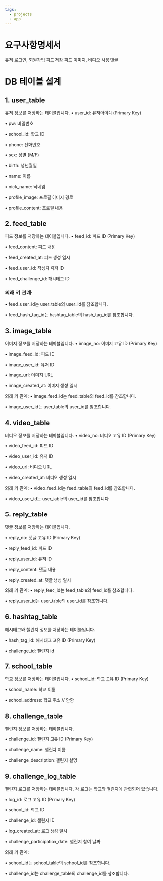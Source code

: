 ```yaml
---
tags:
  - projects
  - app
---
```


# 요구사항명세서
유저 로그인, 회원가입
피드 저장
피드 이미지, 비디오 사용
댓글


# DB 테이블 설계
## 1. user_table
유저 정보를 저장하는 테이블입니다.
• user_id: 유저아이디 (Primary Key)

• pw: 비밀번호

• school_id: 학교 ID

• phone: 전화번호

• sex: 성별 (M/F)

• birth: 생년월일

• name: 이름

• nick_name: 닉네임

• profile_image: 프로필 이미지 경로

• profile_content: 프로필 내용

  

## 2. feed_table
피드 정보를 저장하는 테이블입니다.
• feed_id: 피드 ID (Primary Key)

• feed_content: 피드 내용

• feed_created_at: 피드 생성 일시

• feed_user_id: 작성자 유저 ID

• feed_challenge_id: 해시태그 ID

### 외래 키 관계:
• feed_user_id는 user_table의 user_id를 참조합니다.

• feed_hash_tag_id는 hashtag_table의 hash_tag_id를 참조합니다.
## 3. image_table
이미지 정보를 저장하는 테이블입니다.
• image_no: 이미지 고유 ID (Primary Key)

• image_feed_id: 피드 ID

• image_user_id: 유저 ID

• image_url: 이미지 URL

• image_created_at: 이미지 생성 일시

외래 키 관계:
• image_feed_id는 feed_table의 feed_id를 참조합니다.

• image_user_id는 user_table의 user_id를 참조합니다.

## 4. video_table
비디오 정보를 저장하는 테이블입니다.
• video_no: 비디오 고유 ID (Primary Key)

• video_feed_id: 피드 ID

• video_user_id: 유저 ID

• video_url: 비디오 URL

• video_created_at: 비디오 생성 일시

외래 키 관계:
• video_feed_id는 feed_table의 feed_id를 참조합니다.

• video_user_id는 user_table의 user_id를 참조합니다.
## 5. reply_table

댓글 정보를 저장하는 테이블입니다.

• reply_no: 댓글 고유 ID (Primary Key)

• reply_feed_id: 피드 ID

• reply_user_id: 유저 ID

• reply_content: 댓글 내용

• reply_created_at: 댓글 생성 일시

외래 키 관계:
• reply_feed_id는 feed_table의 feed_id를 참조합니다.

• reply_user_id는 user_table의 user_id를 참조합니다.

  

## 6. hashtag_table

해시태그와 챌린지 정보를 저장하는 테이블입니다.

• hash_tag_id: 해시태그 고유 ID (Primary Key)

• challenge_id: 챌린지 id

  
## 7. school_table

학교 정보를 저장하는 테이블입니다.
• school_id: 학교 고유 ID (Primary Key)

• school_name: 학교 이름

• school_address: 학교 주소 // 안함
## 8. challenge_table

챌린지 정보를 저장하는 테이블입니다.

• challenge_id: 챌린지 고유 ID (Primary Key)

• challenge_name: 챌린지 이름

• challenge_description: 챌린지 설명

## 9. challenge_log_table

챌린지 로그를 저장하는 테이블입니다. 각 로그는 학교와 챌린지에 관련되어 있습니다.

• log_id: 로그 고유 ID (Primary Key)

• school_id: 학교 ID

• challenge_id: 챌린지 ID

• log_created_at: 로그 생성 일시

• challenge_participation_date: 챌린지 참여 날짜


외래 키 관계:  

• school_id는 school_table의 school_id를 참조합니다.

• challenge_id는 challenge_table의 challenge_id를 참조합니다.